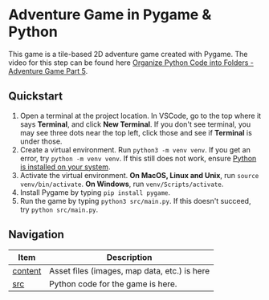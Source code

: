# Adventure Game in Pygame & Python

This game is a tile-based 2D adventure game created with Pygame. The video for this step can be found here [Organize Python Code into Folders - Adventure Game Part 5](https://youtu.be/QBxcTgH6Zw4?si=jaDcDwWTwlIL7rrJ).


## Quickstart

1. Open a terminal at the project location. In VSCode, go to the top where it says **Terminal**, and click **New Terminal**. If you don't see terminal, you may see three dots near the top left, click those and see if **Terminal** is under those.
2. Create a virtual environment. Run `python3 -m venv venv`. If you get an error, try `python -m venv venv`. If this still does not work, ensure [Python is installed on your system](https://www.python.org/downloads/). 
3. Activate the virtual environment. **On MacOS, Linux and Unix**, run `source venv/bin/activate`. **On Windows**, run `venv/Scripts/activate`.
4. Install Pygame by typing `pip install pygame`.
5. Run the game by typing `python3 src/main.py`. If this doesn't succeed, try `python src/main.py`.

## Navigation

|         Item         |  Description  |
|----------------------|---------------|
| [content](./content) | Asset files (images, map data, etc.) is here |
| [src](./src)         | Python code for the game is here. |

